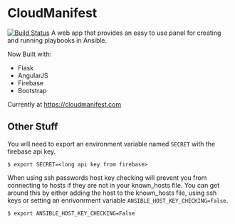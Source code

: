 # CloudManifest
[![Build Status](http://104.130.11.192:8080/buildStatus/icon?job=cloudmanifest)](http://104.130.11.192:8080/job/cloudmanifest/)
A web app that provides an easy to use panel for creating and running playbooks in Ansible.

Now Built with:

- Flask
- AngularJS
- Firebase
- Bootstrap

Currently at https://cloudmanifest.com

## Other Stuff

You will need to export an environment variable named `SECRET` with the firebase api key.
```
$ export SECRET=<long api key from firebase>
```
When using ssh passwords host key checking will prevent you from connecting to hosts if they are not in your known_hosts file. You can get around this by either adding the host to the known_hosts file, using ssh keys or setting an enrivonrment variable `ANSIBLE_HOST_KEY_CHECKING=False`.
```
$ export ANSIBLE_HOST_KEY_CHECKING=False
```
